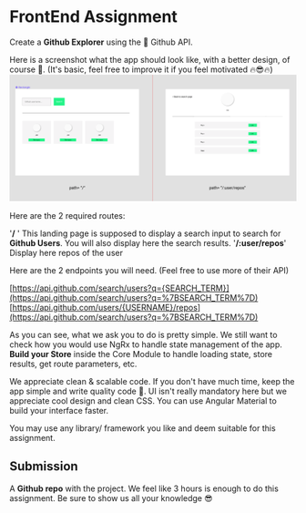 # FrontEnd Assignment

Create a **Github Explorer** using the 🚀 Github API.

Here is a screenshot what the app should look like, with a better design, of course 🎨.
(It's basic, feel free to improve it if you feel motivated 🔥😎🔥)
![Assignment UI](https://raw.githubusercontent.com/contentsquare-ps/CustomerSuccess-FrontEnd-Assignment/master/mock.png)

Here are the 2 required routes:

'**/** ' This landing page is supposed to display a search input to search for **Github Users**. You will also display here the search results.
'**/:user/repos**' Display here repos of the user

Here are the 2 endpoints you will need. (Feel free to use more of their API) 
  
[https://api.github.com/search/users?q={SEARCH_TERM}](https://api.github.com/search/users?q=%7BSEARCH_TERM%7D)  
[https://api.github.com/users/{USERNAME}/repos](https://api.github.com/search/users?q=%7BSEARCH_TERM%7D)  

As you can see, what we ask you to do is pretty simple. We still want to check how you would use NgRx to handle state management of the app.
**Build your Store** inside the Core Module to handle loading state, store results, get route parameters, etc. 

We appreciate clean & scalable code. If you don't have much time, keep the app simple and write quality code 🙂.
UI isn't really mandatory here but we appreciate cool design and clean CSS. You can use Angular Material to build your interface faster.

You may use any library/ framework you like and deem suitable for this assignment.
 
## Submission 
A **Github repo** with the project.
We feel like 3 hours is enough to do this assignment.
Be sure to show us all your knowledge 😎